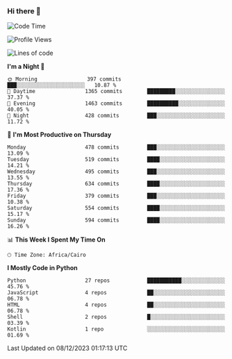 ### Hi there 👋

<!--
**AMR-KELEG/AMR-KELEG** is a ✨ _special_ ✨ repository because its `README.md` (this file) appears on your GitHub profile.

Here are some ideas to get you started:

- 🔭 I’m currently working on ...
- 🌱 I’m currently learning ...
- 👯 I’m looking to collaborate on ...
- 🤔 I’m looking for help with ...
- 💬 Ask me about ...
- 📫 How to reach me: ...
- 😄 Pronouns: ...
- ⚡ Fun fact: ...
-->

<!--START_SECTION:waka-->
![Code Time](http://img.shields.io/badge/Code%20Time-0%20secs-blue)

![Profile Views](http://img.shields.io/badge/Profile%20Views-0-blue)

![Lines of code](https://img.shields.io/badge/From%20Hello%20World%20I%27ve%20Written-20.7%20million%20lines%20of%20code-blue)

**I'm a Night 🦉** 

```text
🌞 Morning                397 commits         ███░░░░░░░░░░░░░░░░░░░░░░   10.87 % 
🌆 Daytime                1365 commits        █████████░░░░░░░░░░░░░░░░   37.37 % 
🌃 Evening                1463 commits        ██████████░░░░░░░░░░░░░░░   40.05 % 
🌙 Night                  428 commits         ███░░░░░░░░░░░░░░░░░░░░░░   11.72 % 
```
📅 **I'm Most Productive on Thursday** 

```text
Monday                   478 commits         ███░░░░░░░░░░░░░░░░░░░░░░   13.09 % 
Tuesday                  519 commits         ████░░░░░░░░░░░░░░░░░░░░░   14.21 % 
Wednesday                495 commits         ███░░░░░░░░░░░░░░░░░░░░░░   13.55 % 
Thursday                 634 commits         ████░░░░░░░░░░░░░░░░░░░░░   17.36 % 
Friday                   379 commits         ███░░░░░░░░░░░░░░░░░░░░░░   10.38 % 
Saturday                 554 commits         ████░░░░░░░░░░░░░░░░░░░░░   15.17 % 
Sunday                   594 commits         ████░░░░░░░░░░░░░░░░░░░░░   16.26 % 
```


📊 **This Week I Spent My Time On** 

```text
🕑︎ Time Zone: Africa/Cairo
```

**I Mostly Code in Python** 

```text
Python                   27 repos            ███████████░░░░░░░░░░░░░░   45.76 % 
JavaScript               4 repos             ██░░░░░░░░░░░░░░░░░░░░░░░   06.78 % 
HTML                     4 repos             ██░░░░░░░░░░░░░░░░░░░░░░░   06.78 % 
Shell                    2 repos             █░░░░░░░░░░░░░░░░░░░░░░░░   03.39 % 
Kotlin                   1 repo              ░░░░░░░░░░░░░░░░░░░░░░░░░   01.69 % 
```




 Last Updated on 08/12/2023 01:17:13 UTC
<!--END_SECTION:waka-->
